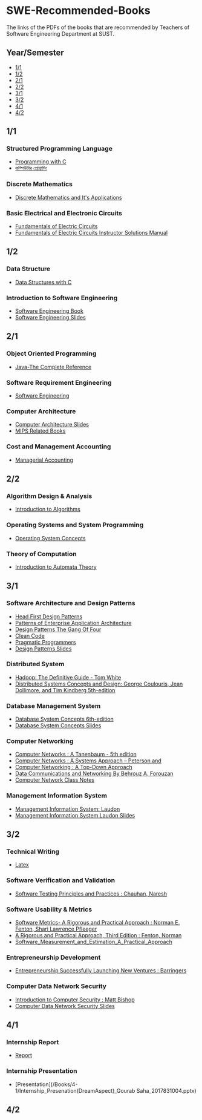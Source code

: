 # SWE-Recommended-Books
The links of the PDFs of the books that are recommended by Teachers of Software Engineering Department at SUST.

## Year/Semester
* [1/1](#11)
* [1/2](#12)
* [2/1](#21)
* [2/2](#22)
* [3/1](#31)
* [3/2](#32)
* [4/1](#41)
* [4/2](#42)

## 1/1
### Structured Programming Language
* [Programming with C](/Books/1-1/Programming-with-C-Byron-Gottfried.pdf)
* [কম্পিউটার প্রোগ্রামিং](http://cpbook.subeen.com/)

### Discrete Mathematics
* [Discrete Mathematics and It's Applications](/Books/1-1/Discrete-Mathematics-and-Its-Applications.pdf)

### Basic Electrical and Electronic Circuits
* [Fundamentals of Electric Circuits](/Books/1-1/Fundamentals-of-Electric-Circuits-(5th-Ed).pdf)
* [Fundamentals of Electric Circuits Instructor Solutions Manual](/Books/1-1/Fundamentals-of-Electric-Circuits-Instructor-Solutions-Manual(5th-Edition).pdf)

## 1/2
### Data Structure
* [Data Structures with C](/Books/1-2/Data-Structures-with-C.pdf)

### Introduction to Software Engineering
* [Software Engineering Book](/Books/1-2/Software-Engineering.pdf)
* [Software Engineering Slides](Books/1-2/Introduction-to-Software-Engineering-slides)

## 2/1
### Object Oriented Programming
* [Java-The Complete Reference](/Books/2-1/Java-The-Complete-Reference.pdf)

### Software Requirement Engineering
* [Software Engineering](/Books/1-2/Software-Engineering.pdf)

### Computer Architecture
* [Computer Architecture Slides](/Books/2-1/Computer-Architecture-Slides)
* [MIPS Related Books](/Books/2-1/MIPS-Related-Books)

### Cost and Management Accounting
* [Managerial Accounting](/Books/2-1/managerial-accounting-15th-edition.pdf)

## 2/2
### Algorithm Design & Analysis
* [Introduction to Algorithms](/Books/2-2/Introduction_to_algorithms.pdf)

### Operating Systems and System Programming
* [Operating System Concepts](/Books/2-2/Operating-System-Concept.pdf)

### Theory of Computation
* [Introduction to Automata Theory](/Books/2-2/introduction-to-automata-theory.pdf)

## 3/1
### Software Architecture and Design Patterns
* [Head First Design Patterns](/Books/3-1/Head-First-Design-Patterns.pdf)
* [Patterns of Enterprise Application Architecture](/Books/3-1/Patterns-of-Enterprise-Application-Architecture-Martin-Fowler.pdf)
* [Design Patterns The Gang Of Four](/Books/3-1/Design-Patterns-The-Gang-Of-Four.pdf)
* [Clean Code](/Books/3-1/Clean_Code.pdf)
* [Pragmatic Programmers](/Books/3-1/Pragmatic_Programmers.mobi)
* [Design Patterns Slides](/Books/3-1/Design-Patterns-Slides)

### Distributed System
* [Hadoop: The Definitive Guide - Tom White](/Books/3-1/Distributed_System/HadoopTheDefinitiveGuide.pdf)
* [Distributed Systems Concepts and Design: George Coulouris, Jean Dollimore, and Tim Kindberg 5th-edition](/Books/3-1/Distributed_System/george-coulouris-distributed-systems-concepts-and-design-5th-edition.pdf)

### Database Management System
* [Database System Concepts 6th-edition](/Books/3-1/Database-System-Concepts-6th-edition.pdf)
* [Database System Concepts Slides](/Books/3-1/Database-System-Concepts-Slides)

### Computer Networking
* [Computer Networks : A Tanenbaum - 5th edition](Books/3-1/Computer%20Networks%20-%20A%20Tanenbaum%20-%205th%20edition.pdf)
* [Computer Networks : A Systems Approach – Peterson and](Books/3-1/Computer%20Networks%20A%20Systems%20Approach%20–%20Peterson%20and.pdf)
* [Computer Networking : A Top-Down Approach](Books/3-1/Computer_Networking_A_Top-Down_Approach.pdf)
* [Data Communications and Networking By Behrouz A. Forouzan](Books/3-1/Data%20Communications%20and%20Networking%20By%20Behrouz%20A.Forouzan.pdf)
* [Computer Network Class Notes](Books/3-1/Computer_Network_Class_Notes/)

### Management Information System
* [Management Information System: Laudon](/Books/3-1/Management-Information-System-Laudon.pdf)
* [Management Information System Laudon Slides](/Books/3-1/Management-Information-System-Slides)

## 3/2

### Technical Writing
* [Latex](/Books/3-2/Latex.pdf)

### Software Verification and Validation
* [Software Testing Principles and Practices : Chauhan, Naresh](/Books/3-2/Chauhan,Naresh-Software-testing-principles-and-practices-OxfordUniversity.pdf)

### Software Usability & Metrics
* [Software Metrics- A Rigorous and Practical Approach : Norman E. Fenton, Shari Lawrence Pfleeger](/Books/3-2/Norman-E.-Fenton,Shari-Lawrence-Pfleeger-Software-Metrics_A-Rigorous-and-Practical-Approach,Revised-Course-Technology.pdf)
* [A Rigorous and Practical Approach, Third Edition : Fenton, Norman](/Books/3-2/Fenton,Norman-SoftwareMetrics_A-Rigorous-and-Practical-Approach,ThirdEdition-CRC-Press.pdf)
* [Software_Measurement_and_Estimation_A_Practical_Approach](/Books/3-2/(Quantitative_Software_Engineering_Series)_Linda_M._Laird,_M._Carol_Brennan-Software_Measurement_and_Estimation_A_Practical_Approach-Wiley-IEEE_Computer_Society_Pr_(2006).pdf)

### Entrepreneurship Development
* [Entrepreneurship Successfully Launching New Ventures : Barringers](/Books/3-2/Barringers_s_Entrepreneurship_Successfully_Launching_New_Ventures.pdf)

### Computer Data Network Security
* [Introduction to Computer Security : Matt Bishop](/Books/3-2/Introduction-to-Computer-Security-pdf-Matt_Bishop.pdf)
* [Computer Data Network Security Slides](/Books/3-2/Computer-Data-Network-Security-Slides)


## 4/1

### Internship Report
* [Report](/Books/4-1/2017831004_Internship_Report.pdf)

### Internship Presentation
* [Presentation](/Books/4-1/Internship_Presenation(DreamAspect)_Gourab Saha_2017831004.pptx)

## 4/2

